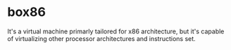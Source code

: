 # box86
It's a virtual machine primarly tailored for x86 architecture, but it's capable of virtualizing other processor architectures and instructions set.
